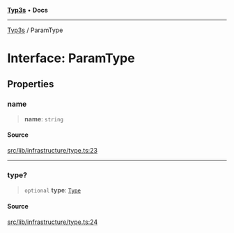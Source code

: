 [**Typ3s**](../README.md) • **Docs**

***

[Typ3s](../README.md) / ParamType

# Interface: ParamType

## Properties

### name

> **name**: `string`

#### Source

[src/lib/infrastructure/type.ts:23](https://github.com/data7expressions/typ3s/blob/0909ee19af27c380ec4b1564fafb2fe2d0d68d8d/src/lib/infrastructure/type.ts#L23)

***

### type?

> `optional` **type**: [`Type`](../classes/Type.md)

#### Source

[src/lib/infrastructure/type.ts:24](https://github.com/data7expressions/typ3s/blob/0909ee19af27c380ec4b1564fafb2fe2d0d68d8d/src/lib/infrastructure/type.ts#L24)
